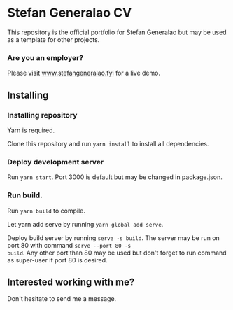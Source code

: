 # Stefan Generalao CV
This repository is the official portfolio for Stefan Generalao but may be used as a template for other projects.

### Are you an employer?
Please visit <a href="http://stefangeneralao.fyi">www.stefangeneralao.fyi</a> for a live demo.

## Installing
### Installing repository
Yarn is required.

Clone this repository and run <code>yarn install</code> to install all dependencies.

### Deploy development server
Run <code>yarn start</code>. Port 3000 is default but may be changed in package.json.

### Run build.
Run <code>yarn build</code> to compile.

Let yarn add serve by running <code>yarn global add serve</code>.

Deploy build server by running <code>serve -s build</code>. The server may be run on port 80 with command <code>serve --port 80 -s build</code>. Any other port than 80 may be used but don't forget to run command as super-user if port 80 is desired.

## Interested working with me?
Don't hesitate to send me a message.

